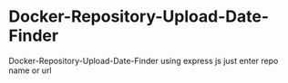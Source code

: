 # Docker-Repository-Upload-Date-Finder
Docker-Repository-Upload-Date-Finder using express js just enter repo name or url
